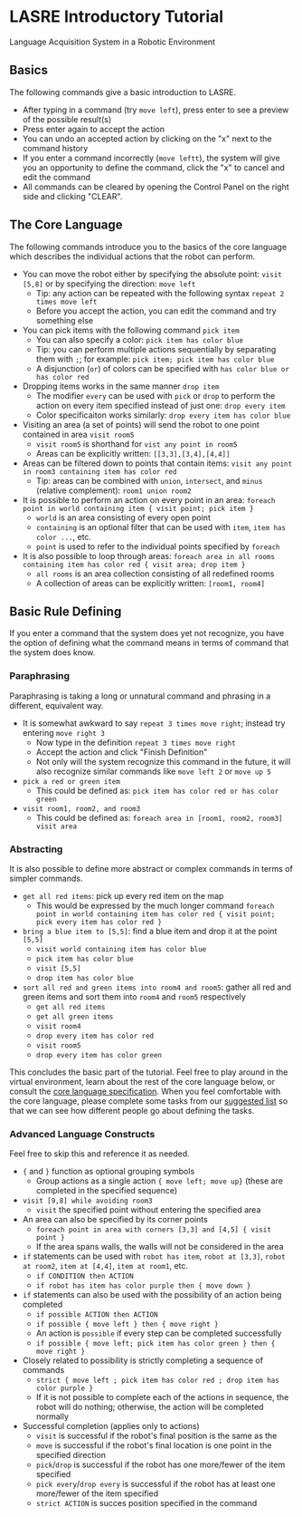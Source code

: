 # LASRE Introductory Tutorial

Language Acquisition System in a Robotic Environment

## Basics

The following commands give a basic introduction to LASRE.
- After typing in a command (try `move left`), press enter to see a preview of 
  the possible result(s)
- Press enter again to accept the action
- You can undo an accepted action by clicking on the "x" next to the command 
  history
- If you enter a command incorrectly (`move leftt`), the system will give you an 
  opportunity to define the command, click the "x" to cancel and edit the 
  command
- All commands can be cleared by opening the Control Panel on the right 
  side and clicking "CLEAR".

## The Core Language

The following commands introduce you to the basics of the core language which
describes the individual actions that the robot can perform. 

- You can move the robot either by specifying the absolute point: `visit [5,8]`
or by specifying the direction: `move left`
  - Tip: any action can be repeated with the following syntax `repeat 2 times move left`
  - Before you accept the action, you can edit the command and try something else
- You can pick items with the following command `pick item`
  - You can also specify a color: `pick item has color blue` 
  - Tip: you can perform multiple actions sequentially by separating them with
  `;`; for example: `pick item; pick item has color blue`
  - A disjunction (`or`) of colors can be specified with
`has color blue or has color red`
- Dropping items works in the same manner `drop item`
  - The modifier `every` can be used with `pick` or `drop` to perform the
action on every item specified instead of just one: `drop every item`
  - Color specificaiton works similarly: `drop every item has color blue`
- Visiting an area (a set of points) will send the robot to one point contained
in area `visit room5`
  - `visit room5` is shorthand for `vist any point in room5`
  - Areas can be explicitly written: `[[3,3],[3,4],[4,4]]`
- Areas can be filtered down to points that contain items:
`visit any point in room3 containing item has color red`
  - Tip: areas can be combined with `union`, `intersect`, and `minus` (relative complement): `room1 union room2`
- It is possible to perform an action on every point in an area:
`foreach point in world containing item { visit point; pick item }`
  - `world` is an area consisting of every open point
  - `containing` is an optional filter that can be used with `item`, `item has color ...`, etc.
  - `point` is used to refer to the individual points specified by `foreach`
- It is also possible to loop through areas:
`foreach area in all rooms containing item has color red { visit area; drop item }`
  - `all rooms` is an area collection consisting of all redefined rooms
  - A collection of areas can be explicitly written: `[room1, room4]`

## Basic Rule Defining

If you enter a command that the system does yet not recognize, you have the
option of defining what the command means in terms of command that the system
does know.

### Paraphrasing

Paraphrasing is taking a long or unnatural command and phrasing in a different,
equivalent way.

- It is somewhat awkward to say `repeat 3 times move right`; instead try
entering `move right 3`
  - Now type in the definition `repeat 3 times move right`
  - Accept the action and click "Finish Definition"
  - Not only will the system recognize this command in the future, it will also
recognize similar commands like `move left 2` or `move up 5`
- `pick a red or green item`
  - This could be defined as: `pick item has color red or has color green`
- `visit room1, room2, and room3`
  - This could be defined as: `foreach area in [room1, room2, room3] visit area`

### Abstracting

It is also possible to define more abstract or complex commands in terms of
simpler commands.

- `get all red items`: pick up every red item on the map
  - This would be expressed by the much longer command
`foreach point in world containing item has color red { visit point; pick every item has color red }`
- `bring a blue item to [5,5]`: find a blue item and drop it at the point `[5,5]`
  - `visit world containing item has color blue`
  - `pick item has color blue`
  - `visit [5,5]`
  - `drop item has color blue`
- `sort all red and green items into room4 and room5`: gather all red and green
items and sort them into `room4` and `room5` respectively
  - `get all red items`
  - `get all green items`
  - `visit room4`
  - `drop every item has color red`
  - `visit room5`
  - `drop every item has color green`

This concludes the basic part of the tutorial. Feel free to play around in the
virtual environment, learn about the rest of the core language below, or
consult the [core language specification](/documentation/core-language.md).
When you feel comfortable with the core language, please complete some tasks
from our [suggested list](/documentation/open-tasks.md) so that we can see how
different people go about defining the tasks.

### Advanced Language Constructs

Feel free to skip this and reference it as needed.

- `{` and `}` function as optional grouping symbols
  - Group actions as a single action `{ move left; move up}` (these are
completed in the specified sequence)
- `visit [9,8] while avoiding room3`
  - `visit` the specified point without entering the specified area
- An area can also be specified by its corner points
  - `foreach point in area with corners [3,3] and [4,5] { visit point }`
  - If the area spans walls, the walls will not be considered in the area
- `if` statements can be used with `robot has item`, `robot at [3,3]`,
`robot at room2`, `item at [4,4]`, `item at room1`, etc.
  - `if CONDITION then ACTION`
  - `if robot has item has color purple then { move down }`
- `if` statements can also be used with the possibility of an action being
completed
  - `if possible ACTION then ACTION`
  - `if possible { move left } then { move right }`
  - An action is `possible` if every step can be completed successfully
  - `if possible { move left; pick item has color green } then { move right }`
- Closely related to possibility is strictly completing a sequence of commands
  - `strict { move left ; pick item has color red ; drop item has color purple }` 
  - If it is not possible to complete each of the actions in sequence, the
robot will do nothing; otherwise, the action will be completed normally
- Successful completion (applies only to actions)
  - `visit` is successful if the robot's final position is the same as the
  - `move` is successful if the robot's final location is one point in the
specified direction
  - `pick`/`drop` is successful if the robot has one more/fewer of the item specified
  - `pick every`/`drop every` is successful if the robot has at least one
more/fewer of the item specified
  - `strict ACTION` is succes
position specified in the command
